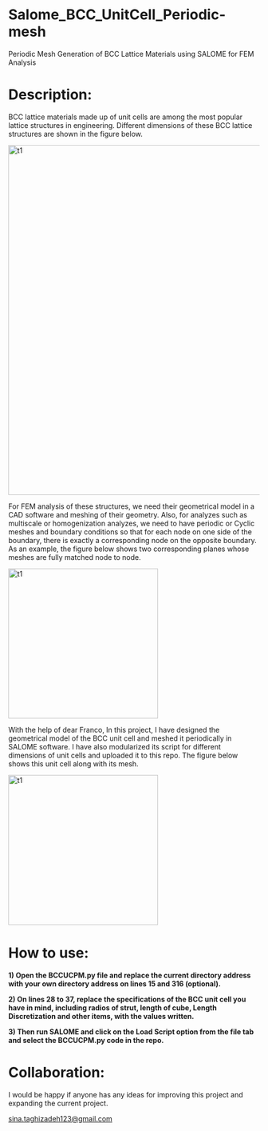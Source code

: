 # Salome_BCC_UnitCell_Periodic-mesh
Periodic Mesh Generation of BCC Lattice Materials using SALOME for FEM Analysis

# Description:
BCC lattice materials made up of unit cells are among the most popular lattice structures in engineering. Different dimensions of these BCC lattice structures are shown in the figure below.

<img width="700" alt="t1" src="https://github.com/Sina-Taghizadeh/Abaqus_BCC_UnitCell/assets/162900845/59ae7570-f236-4451-8842-e30226199b60">

For FEM analysis of these structures, we need their geometrical model in a CAD software and meshing of their geometry. Also, for analyzes such as multiscale or homogenization analyzes, we need to have periodic or Cyclic meshes and boundary conditions so that for each node on one side of the boundary, there is exactly a corresponding node on the opposite boundary. As an example, the figure below shows two corresponding planes whose meshes are fully matched node to node.

<img width="300" alt="t1" src=https://github.com/Sina-Taghizadeh/Salome_BCC_UnitCell_Periodic-mesh/assets/162900845/1cb98190-c1a7-48f8-81bd-fc4e7c2d8ffd>

With the help of dear Franco, In this project, I have designed the geometrical model of the BCC unit cell and meshed it periodically in SALOME software. I have also modularized its script for different dimensions of unit cells and uploaded it to this repo. The figure below shows this unit cell along with its mesh.

<img width="300" alt="t1" src=https://github.com/Sina-Taghizadeh/Salome_BCC_UnitCell_Periodic-mesh/assets/162900845/6477db84-99dd-4972-9d0e-f0256e644429>

# How to use:

**1) Open the BCCUCPM.py file and replace the current directory address with your own directory address on lines 15 and 316 (optional).**

**2) On lines 28 to 37, replace the specifications of the BCC unit cell you have in mind, including radios of strut, length of cube, Length Discretization and other items, with the values written.**

**3) Then run SALOME and click on the Load Script option from the file tab and select the BCCUCPM.py code in the repo.**

# Collaboration:

I would be happy if anyone has any ideas for improving this project and expanding the current project.

sina.taghizadeh123@gmail.com
